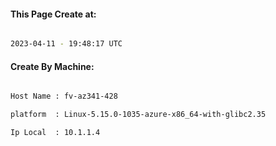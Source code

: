 
   
#### This Page Create at:

```bash

2023-04-11 - 19:48:17 UTC

```

#### Create By Machine:

```bash

Host Name : fv-az341-428

platform  : Linux-5.15.0-1035-azure-x86_64-with-glibc2.35

Ip Local  : 10.1.1.4

```

